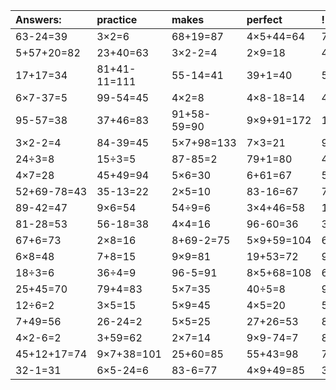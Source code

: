 | Answers: | practice | makes | perfect | ! |
| :--- | :--- | :--- | :--- | :--- |
| 63-24=39 | 3×2=6 | 68+19=87 | 4×5+44=64 | 7×5-34=1 | 
| 5+57+20=82 | 23+40=63 | 3×2-2=4 | 2×9=18 | 48÷6=8 | 
| 17+17=34 | 81+41-11=111 | 55-14=41 | 39+1=40 | 5×4=20 | 
| 6×7-37=5 | 99-54=45 | 4×2=8 | 4×8-18=14 | 45+86+3=134 | 
| 95-57=38 | 37+46=83 | 91+58-59=90 | 9×9+91=172 | 18÷2=9 | 
| 3×2-2=4 | 84-39=45 | 5×7+98=133 | 7×3=21 | 92+22-92=22 | 
| 24÷3=8 | 15÷3=5 | 87-85=2 | 79+1=80 | 4×4+78=94 | 
| 4×7=28 | 45+49=94 | 5×6=30 | 6+61=67 | 5×8=40 | 
| 52+69-78=43 | 35-13=22 | 2×5=10 | 83-16=67 | 7×5=35 | 
| 89-42=47 | 9×6=54 | 54÷9=6 | 3×4+46=58 | 18-6=12 | 
| 81-28=53 | 56-18=38 | 4×4=16 | 96-60=36 | 33+63-4=92 | 
| 67+6=73 | 2×8=16 | 8+69-2=75 | 5×9+59=104 | 6×3=18 | 
| 6×8=48 | 7+8=15 | 9×9=81 | 19+53=72 | 9×5+46=91 | 
| 18÷3=6 | 36÷4=9 | 96-5=91 | 8×5+68=108 | 67+42+6=115 | 
| 25+45=70 | 79+4=83 | 5×7=35 | 40÷5=8 | 9×2=18 | 
| 12÷6=2 | 3×5=15 | 5×9=45 | 4×5=20 | 52+30=82 | 
| 7+49=56 | 26-24=2 | 5×5=25 | 27+26=53 | 8×3=24 | 
| 4×2-6=2 | 3+59=62 | 2×7=14 | 9×9-74=7 | 81÷9=9 | 
| 45+12+17=74 | 9×7+38=101 | 25+60=85 | 55+43=98 | 7×9-52=11 | 
| 32-1=31 | 6×5-24=6 | 83-6=77 | 4×9+49=85 | 37+89+30=156 | 
